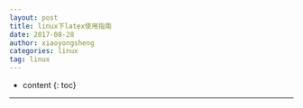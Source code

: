 ```yaml
---
layout: post
title: linux下latex使用指南
date: 2017-08-28
author: xiaoyongsheng
categories: linux
tag: linux
---
```


* content
{: toc}

---

